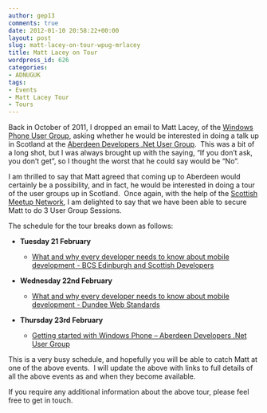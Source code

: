 ```yaml
---
author: gep13
comments: true
date: 2012-01-10 20:58:22+00:00
layout: post
slug: matt-lacey-on-tour-wpug-mrlacey
title: Matt Lacey on Tour
wordpress_id: 626
categories:
- ADNUGUK
tags:
- Events
- Matt Lacey Tour
- Tours
---
```


Back in October of 2011, I dropped an email to Matt Lacey, of the [Windows Phone User Group](http://wpug.net/), asking whether he would be interested in doing a talk up in Scotland at the [Aberdeen Developers .Net User Group](http://aberdeendevelopers.co.uk/).  This was a bit of a long shot, but I was always brought up with the saying, “If you don’t ask, you don’t get”, so I thought the worst that he could say would be “No”.

I am thrilled to say that Matt agreed that coming up to Aberdeen would certainly be a possibility, and in fact, he would be interested in doing a tour of the user groups up in Scotland.  Once again, with the help of the [Scottish Meetup Network](http://aberdeendevelopers.co.uk/post/2011/12/10/Scottish-Meetup-Network.aspx), I am delighted to say that we have been able to secure Matt to do 3 User Group Sessions.

The schedule for the tour breaks down as follows:



	
  * **Tuesday 21 February**

	
    * [What and why every developer needs to know about mobile development - BCS Edinburgh and Scottish Developers](http://www.edinburgh.bcs.org/events/2011-12/120221.htm)




	
  * **Wednesday 22nd February**

	
    * [What and why every developer needs to know about mobile development - Dundee Web Standards](http://dwsmattlacey.eventbrite.com/)




	
  * **Thursday 23rd February**

	
    * [Getting started with Windows Phone – Aberdeen Developers .Net User Group](http://adnuguk-feb2012.eventbrite.com/?ref=ebtn)





This is a very busy schedule, and hopefully you will be able to catch Matt at one of the above events.  I will update the above with links to full details of all the above events as and when they become available.

If you require any additional information about the above tour, please feel free to get in touch.
